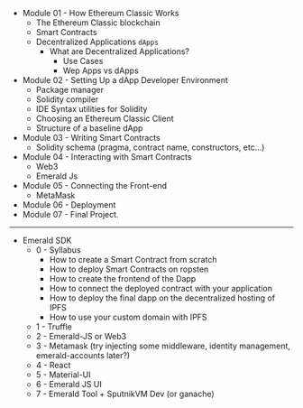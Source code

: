* Module 01 - How Ethereum Classic Works
  * The Ethereum Classic blockchain
  * Smart Contracts
  * Decentralized Applications `dApps`
    * What are Decentralized Applications?
      * Use Cases
      * Wep Apps vs dApps
* Module 02 - Setting Up a dApp Developer Environment
  * Package manager
  * Solidity compiler
  * IDE Syntax utilities for Solidity
  * Choosing an Ethereum Classic Client
  * Structure of a baseline dApp
* Module 03 - Writing Smart Contracts
  * Solidity schema (pragma, contract name, constructors, etc...)
* Module 04 - Interacting with Smart Contracts
  * Web3
  * Emerald Js
* Module 05 - Connecting the Front-end
  * MetaMask
* Module 06 - Deployment
* Module 07 - Final Project.
---
* Emerald SDK
  * 0 - Syllabus
    * How to create a Smart Contract from scratch
    *  How to deploy Smart Contracts on ropsten
    *  How to create the frontend of the Dapp
    *  How to connect the deployed contract with your application
    *  How to deploy the final dapp on the decentralized hosting of IPFS
    *  How to use your custom domain with IPFS
  * 1 - Truffle
  * 2 - Emerald-JS or Web3
  * 3 - Metamask (try injecting some middleware, identity management, emerald-accounts later?)
  * 4 - React
  * 5 - Material-UI
  * 6 - Emerald JS UI
  * 7 - Emerald Tool + SputnikVM Dev (or ganache)
